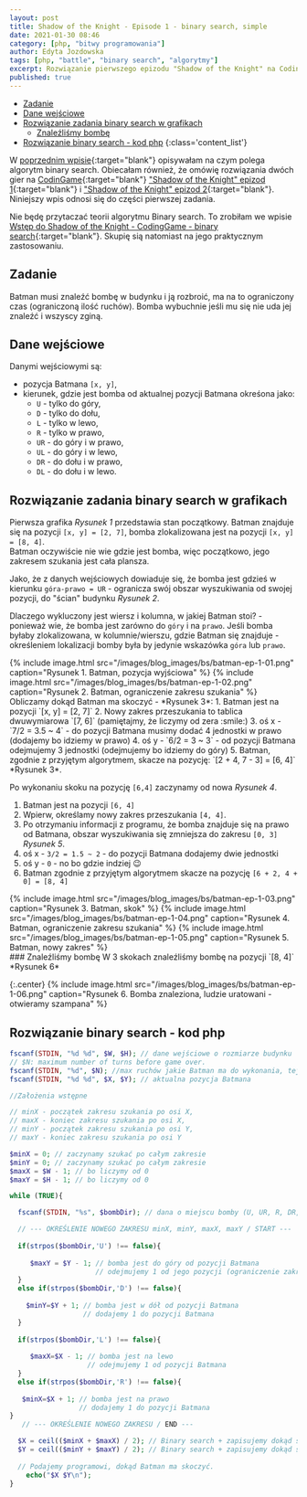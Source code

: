 ```yaml
---
layout: post
title: Shadow of the Knight - Episode 1 - binary search, simple
date: 2021-01-30 08:46
category: [php, "bitwy programowania"]
author: Edyta Jozdowska
tags: [php, "battle", "binary search", "algorytmy"]
excerpt: Rozwiązanie pierwszego epizodu "Shadow of the Knight" na CodinGame za pomocą algorytmu Binary Search.
published: true
---
```

- [Zadanie](#zadanie)
- [Dane wejściowe](#dane-wejściowe)
- [Rozwiązanie zadania binary search w grafikach](#rozwiązanie-zadania-binary-search-w-grafikach)
  - [Znaleźliśmy bombę](#znaleźliśmy-bombę)
- [Rozwiązanie binary search - kod php](#rozwiązanie-binary-search---kod-php)
{:class='content_list'}


W [poprzednim wpisie](/blog/binary-search){:target="blank"} opisywałam na czym polega algorytm binary search. Obiecałam również, że omówię rozwiązania dwóch gier na [CodinGame](https://www.codingame.com/){:target="blank"} ["Shadow of the Knight" epizod 1](https://www.codingame.com/ide/puzzle/shadows-of-the-knight-episode-1){:target="blank"} i ["Shadow of the Knight" epizod 2](https://www.codingame.com/training/expert/shadows-of-the-knight-episode-2){:target="blank"}. Niniejszy wpis odnosi się do części pierwszej zadania. 

Nie będę przytaczać teorii algorytmu Binary search. To zrobiłam we wpisie [Wstęp do Shadow of the Knight - CodingGame - binary search](/blog/binary-search){:target="blank"}. Skupię sią natomiast na jego praktycznym zastosowaniu. 

## Zadanie
Batman musi znaleźć bombę w budynku i ją rozbroić, ma na to ograniczony czas (ograniczoną ilość ruchów). Bomba wybuchnie jeśli mu się nie uda jej znaleźć i wszyscy zginą.  

## Dane wejściowe
Danymi wejściowymi są:
* pozycja Batmana `[x, y]`,
* kierunek, gdzie jest bomba od aktualnej pozycji Batmana okreśona jako:
  * `U` - tylko do góry,
  * `D` - tylko do dołu,
  * `L` - tylko w lewo,
  * `R` - tylko w prawo,
  * `UR` - do góry i w prawo,
  * `UL` - do góry i w lewo,
  * `DR` - do dołu i w prawo,
  * `DL` - do dołu i w lewo. 

## Rozwiązanie zadania binary search w grafikach
Pierwsza grafika *Rysunek 1* przedstawia stan początkowy. Batman znajduje się na pozycji `[x, y] = [2, 7]`, bomba zlokalizowana jest na pozycji `[x, y] = [8, 4]`.  
Batman oczywiście nie wie gdzie jest bomba, więc początkowo, jego zakresem szukania jest cała plansza.  

Jako, że z danych wejściowych dowiaduje się, że bomba jest gdzieś w kierunku `góra-prawo = UR` - ogranicza swój obszar wyszukiwania od swojej pozycji, do "ścian" budynku *Rysunek 2*. 

Dlaczego wykluczony jest wiersz i kolumna, w jakiej Batman stoi? - ponieważ wie, że bomba jest zarówno do `góry` i na `prawo`. Jeśli bomba byłaby zlokalizowana, w kolumnie/wierszu, gdzie Batman się znajduje - określeniem lokalizacji bomby była by jedynie wskazówka `góra` lub `prawo`.

<div style="display:flex;justify-content:space-evenly">
{%
    include image.html 
    src="/images/blog_images/bs/batman-ep-1-01.png" 
    caption="Rysunek 1. Batman, pozycja wyjściowa"
%}
{%
    include image.html 
    src="/images/blog_images/bs/batman-ep-1-02.png" 
    caption="Rysunek 2. Batman, ograniczenie zakresu szukania"
%}
</div>
Obliczamy dokąd Batman ma skoczyć - *Rysunek 3*:
1. Batman jest na pozycji `[x, y] = [2, 7]`
2. Nowy zakres przeszukania to tablica dwuwymiarowa `[7, 6]` (pamiętajmy, że liczymy od zera :smile:)
3. oś x - `7/2 = 3.5 ~ 4` - do pozycji Batmana musimy dodać 4 jednostki w prawo (dodajemy bo idziemy w prawo)
4. oś y - `6/2 = 3 ~ 3` - od pozycji Batmana odejmujemy 3 jednostki (odejmujemy bo idziemy do góry)
5. Batman, zgodnie z przyjętym algorytmem, skacze na pozycję: `[2 + 4, 7 - 3] = [6, 4]` *Rysunek 3*.  

Po wykonaniu skoku na pozycję `[6,4]` zaczynamy od nowa *Rysunek 4*.  

1. Batman jest na pozycji `[6, 4]`
2. Wpierw, określamy nowy zakres przeszukania `[4, 4]`. 
3. Po otrzymaniu informacji z programu, że bomba znajduje się na prawo od Batmana, obszar wyszukiwania się zmniejsza do zakresu `[0, 3]` *Rysunek 5*. 
5. oś x - `3/2 = 1.5 ~ 2` - do pozycji Batmana dodajemy dwie jednostki
6. oś y - `0` - no bo gdzie indziej :wink:
7. Batman zgodnie z przyjętym algorytmem skacze na pozycję `[6 + 2, 4 + 0] = [8, 4]`
<div style="display:flex;justify-content:space-evenly">
{%
    include image.html 
    src="/images/blog_images/bs/batman-ep-1-03.png" 
    caption="Rysunek 3. Batman, skok"
%}
{%
    include image.html 
    src="/images/blog_images/bs/batman-ep-1-04.png" 
    caption="Rysunek 4. Batman, ograniczenie zakresu szukania"
%}
{%
    include image.html 
    src="/images/blog_images/bs/batman-ep-1-05.png" 
    caption="Rysunek 5. Batman, nowy zakres"
%}
</div>
### Znaleźliśmy bombę
W 3 skokach znaleźliśmy bombę na pozycji `[8, 4]` *Rysunek 6*

{:.center}
{%
    include image.html 
    src="/images/blog_images/bs/batman-ep-1-06.png" 
    caption="Rysunek 6. Bomba znaleziona, ludzie uratowani - otwieramy szampana"
%}

## Rozwiązanie binary search - kod php
```php
fscanf(STDIN, "%d %d", $W, $H); // dane wejściowe o rozmiarze budynku
// $N: maximum number of turns before game over.
fscanf(STDIN, "%d", $N); //max ruchów jakie Batman ma do wykonania, tej danej nie wykorzystujemy
fscanf(STDIN, "%d %d", $X, $Y); // aktualna pozycja Batmana

//Założenia wstępne

// minX - początek zakresu szukania po osi X, 
// maxX - koniec zakresu szukania po osi X,
// minY - początek zakresu szukania po osi Y,
// maxY - koniec zakresu szukania po osi Y

$minX = 0; // zaczynamy szukać po całym zakresie 
$minY = 0; // zaczynamy szukać po całym zakresie 
$maxX = $W - 1; // bo liczymy od 0
$maxY = $H - 1; // bo liczymy od 0

while (TRUE){

  fscanf(STDIN, "%s", $bombDir); // dana o miejscu bomby (U, UR, R, DR, D, DL, L or UL)

  // --- OKREŚLENIE NOWEGO ZAKRESU minX, minY, maxX, maxY / START ---
    
  if(strpos($bombDir,'U') !== false){ 
      
     $maxY = $Y - 1; // bomba jest do góry od pozycji Batmana
                     // odejmujemy 1 od jego pozycji (ograniczenie zakresu z opisu)
  }
  else if(strpos($bombDir,'D') !== false){
      
    $minY=$Y + 1; // bomba jest w dół od pozycji Batmana
                  // dodajemy 1 do pozycji Batmana
  }
  
  if(strpos($bombDir,'L') !== false){
      
     $maxX=$X - 1; // bomba jest na lewo
                   // odejmujemy 1 od pozycji Batmana
  }
  else if(strpos($bombDir,'R') !== false){
    
   $minX=$X + 1; // bomba jest na prawo
                 // dodajemy 1 do pozycji Batmana
}
   // --- OKREŚLENIE NOWEGO ZAKRESU / END ---

  $X = ceil(($minX + $maxX) / 2); // Binary search + zapisujemy dokąd skaczemy
  $Y = ceil(($minY + $maxY) / 2); // Binary search + zapisujemy dokąd skaczemy
  
  // Podajemy programowi, dokąd Batman ma skoczyć.
    echo("$X $Y\n");
}
```